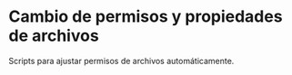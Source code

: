 # Cambio de permisos y propiedades de archivos
Scripts para ajustar permisos de archivos automáticamente.